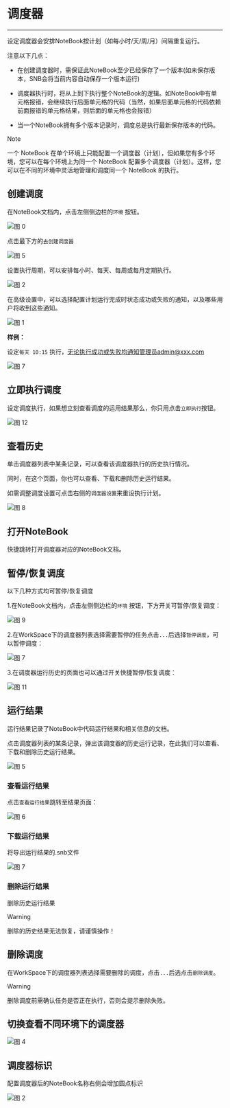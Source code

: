# 调度器
---
<!-- 是什么 -->

设定调度器会安排NoteBook按计划（如每小时/天/周/月）间隔重复运行。

注意以下几点：

- 在创建调度器时，需保证此NoteBook至少已经保存了一个版本(如未保存版本，SNB会将当前内容自动保存一个版本运行)
  
- 调度器执行时，将从上到下执行整个NoteBook的逻辑。如NoteBook中有单元格报错，会继续执行后面单元格的代码（当然，如果后面单元格的代码依赖前面报错的单元格结果，则后面的单元格也会报错）
  
- 当一个NoteBook拥有多个版本记录时，调度总是执行最新保存版本的代码。


> [!NOTE]
> 一个 NoteBook 在单个环境上只能配置一个调度器（计划），但如果您有多个环境，您可以在每个环境上为同一个 NoteBook 配置多个调度器（计划）。这样，您可以在不同的环境中灵活地管理和调度同一个 NoteBook 的执行。

## 创建调度

在NoteBook文档内，点击左侧侧边栏的`环境` 按钮。 

<!-- ![图 3](../images/env.png)   -->
![图 0](/assets/workspace/Xnip2024-06-28_13-52-58.png)  


点击最下方的`去创建调度器`

![图 5](../images/sche.png)  

设置执行周期，可以安排每小时、每天、每周或每月定期执行。

![图 2](../images/%E5%91%A8%E6%9C%9F%E8%AE%BE%E7%BD%AE.png)  

在高级设置中，可以选择配置计划运行完成时状态成功或失败的通知，以及哪些用户将收到这些通知。

<!-- ![图 6](../images/whogetmessage.png)   -->
![图 1](../images/678ea41c757b789d9fb350758df1e12deb93e776f451a770e88edcd6d41e6e00.png)  



**样例：**

设定`每天 10:15` 执行，无论执行成功或失败均通知管理员admin@xxx.com


![图 7](../images/schesample.png)  

## 立即执行调度

设定调度执行，如果想立刻查看调度的运用结果那么，你只用点击`立即执行`按钮。

![图 12](/assets/workspace/Xnip2024-06-28_14-28-40.png)  


## 查看历史

单击调度器列表中某条记录，可以查看该调度器执行的历史执行情况。

同时，在这个页面，你也可以查看、下载和删除历史运行结果。

如需调整调度设置可点击右侧的`调度器设置`来重设执行计划。

![图 8](/assets/workspace/Xnip2024-06-28_13-55-13.png)  


## 打开NoteBook

快捷跳转打开调度器对应的NoteBook文档。

## 暂停/恢复调度

以下几种方式均可暂停/恢复调度

1.在NoteBook文档内，点击左侧侧边栏的`环境` 按钮，下方开关可暂停/恢复调度：

![图 9](/assets/workspace/Xnip2024-06-28_13-55-48.png)  

2.在WorkSpace下的调度器列表选择需要暂停的任务点击`...`后选择`暂停调度`，可以暂停调度：

![图 7](../images/0d80084986f269d5aec466c19770f126dbeebe758187975f1bb7519069e190ed.png)  

3.在调度器运行历史的页面也可以通过开关快捷暂停/恢复调度：

![图 11](/assets/workspace/Xnip2024-06-28_14-16-26.png)  

## 运行结果

运行结果记录了NoteBook中代码运行结果和相关信息的文档。

点击调度器列表的某条记录，弹出该调度器的历史运行记录，在此我们可以查看、下载和删除历史运行结果。

![图 5](/assets/workspace/Xnip2024-06-28_14-17-07.png)  

### 查看运行结果

点击`查看运行结果`跳转至结果页面：

![图 6](../images/d530900b45c154bbdeb97cc811ef830ea323b030cf27a36200ed14d04a950bdc.png)  

### 下载运行结果

将导出运行结果的.snb文件

![图 7](/assets/workspace/Xnip2024-06-28_14-17-34.png)  

### 删除运行结果

删除历史运行结果

> [!Warning]
> 删除的历史结果无法恢复，请谨慎操作！

## 删除调度

在WorkSpace下的调度器列表选择需要删除的调度，点击`...`后选点击`删除调度`。

> [!Warning]
> 删除调度前需确认任务是否正在执行，否则会提示删除失败。

## 切换查看不同环境下的调度器

<!-- ![图 12](../images/sches.png)   -->
<!-- ![图 3](../images/02140596c95b6efbcbe91e1137c6d84f5fe1f6ff0126fea1287cafcd0c0089ad.png)   -->
![图 4](../images/6ba5410d90d6d0ccad1941b4f35df66542032b286a8f976a22329d023b93a7db.png)  


## 调度器标识

配置调度器后的NoteBook名称右侧会增加圆点标识

<!-- ![图 13](../images/iconsche.png)   -->
![图 2](../images/f6eaa7386d91c84bda4f28df06078d0f6dbef0bb54d9af58afdc5aadbe8d8304.png)  












